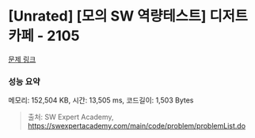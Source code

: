 # [Unrated] [모의 SW 역량테스트] 디저트 카페 - 2105 

[문제 링크](https://swexpertacademy.com/main/code/problem/problemDetail.do?contestProbId=AV5VwAr6APYDFAWu) 

### 성능 요약

메모리: 152,504 KB, 시간: 13,505 ms, 코드길이: 1,503 Bytes



> 출처: SW Expert Academy, https://swexpertacademy.com/main/code/problem/problemList.do
